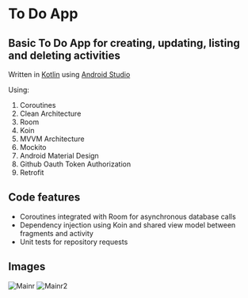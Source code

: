 # To Do App

## Basic To Do App for creating, updating, listing and deleting activities 

Written in [Kotlin](https://kotlinlang.org) using [Android Studio](https://www.google.com.br/search?client=opera&q=android+studio&sourceid=opera&ie=UTF-8&oe=UTF-8)

Using:
1. Coroutines
1. Clean Architecture
1. Room
1. Koin
1. MVVM Architecture
1. Mockito
1. Android Material Design
1. Github Oauth Token Authorization
1. Retrofit

## Code features

* Coroutines integrated with Room for asynchronous database calls
* Dependency injection using Koin and shared view model between fragments and activity
* Unit tests for repository requests

## Images

![Mainr](https://i.imgur.com/q84ClxH.png)  ![Mainr2](https://i.imgur.com/FertoIE.png)

